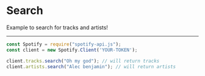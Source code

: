 # Search

Example to search for tracks and artists!

---
```js
const Spotify = require("spotify-api.js");
const client = new Spotify.Client('YOUR-TOKEN');

client.tracks.search("Oh my god"); // will return tracks
client.artists.search("Alec benjamin"); // will return artists

```
